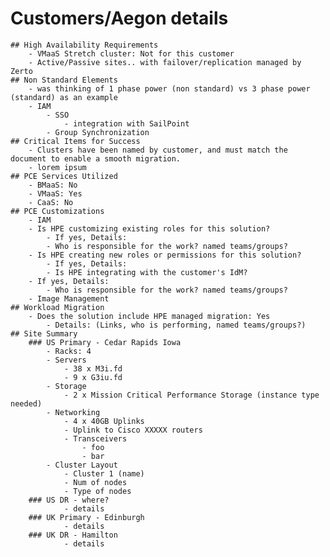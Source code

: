 # Customers/Aegon details
	## High Availability Requirements
		- VMaaS Stretch cluster: Not for this customer
		- Active/Passive sites.. with failover/replication managed by Zerto
	## Non Standard Elements
		- was thinking of 1 phase power (non standard) vs 3 phase power (standard) as an example
		- IAM
			- SSO
				- integration with SailPoint
			- Group Synchronization
	## Critical Items for Success
		- Clusters have been named by customer, and must match the document to enable a smooth migration.
		- lorem ipsum
	## PCE Services Utilized
		- BMaaS: No
		- VMaaS: Yes
		- CaaS: No
	## PCE Customizations
		- IAM
		- Is HPE customizing existing roles for this solution?
			- If yes, Details:
			- Who is responsible for the work? named teams/groups?
		- Is HPE creating new roles or permissions for this solution?
			- If yes, Details:
			- Is HPE integrating with the customer's IdM?
		- If yes, Details:
			- Who is responsible for the work? named teams/groups?
		- Image Management
	## Workload Migration
		- Does the solution include HPE managed migration: Yes
			- Details: (Links, who is performing, named teams/groups?)
	## Site Summary
		### US Primary - Cedar Rapids Iowa
			- Racks: 4
			- Servers
				- 38 x M3i.fd
				- 9 x G3iu.fd
			- Storage
				- 2 x Mission Critical Performance Storage (instance type needed)
			- Networking
				- 4 x 40GB Uplinks
				- Uplink to Cisco XXXXX routers
				- Transceivers
					- foo
					- bar
			- Cluster Layout
				- Cluster 1 (name)
				- Num of nodes
				- Type of nodes
		### US DR - where?
				- details
		### UK Primary - Edinburgh
				- details
		### UK DR - Hamilton
				- details
